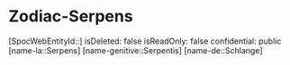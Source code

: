 ﻿---
type: Zodiac
tags:
- astro/Zodiac

---

# Zodiac-Serpens

[SpocWebEntityId::]
isDeleted: false
isReadOnly: false
confidential: public
[name-la::Serpens]
[name-genitive::Serpentis]
[name-de::Schlange]
